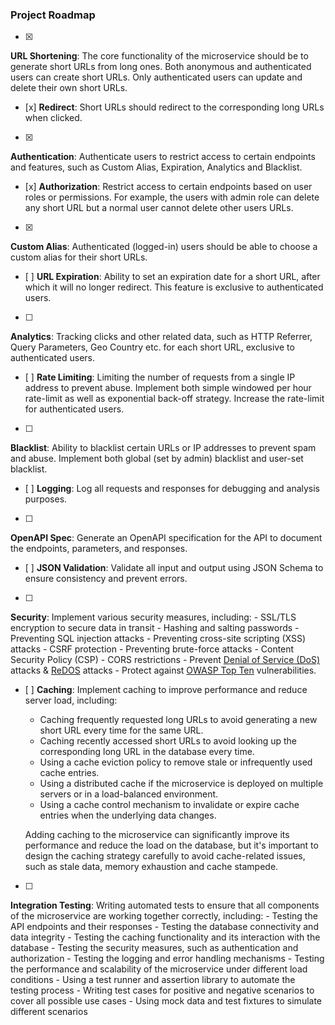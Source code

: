 ### Project Roadmap
- [x]
**URL Shortening**: The core functionality of the microservice should be to generate short URLs from long ones. Both anonymous and authenticated users can create short URLs. Only authenticated users can update and delete their own short URLs.
- [x]
**Redirect**: Short URLs should redirect to the corresponding long URLs when clicked.
- [x]
**Authentication**: Authenticate users to restrict access to certain endpoints and features, such as Custom Alias, Expiration, Analytics and Blacklist.
- [x]
**Authorization**: Restrict access to certain endpoints based on user roles or permissions. For example, the users with admin role can delete any short URL but a normal user cannot delete other users URLs.
- [x]
**Custom Alias**: Authenticated (logged-in) users should be able to choose a custom alias for their short URLs.
- [ ]
**URL Expiration**: Ability to set an expiration date for a short URL, after which it will no longer redirect. This feature is exclusive to authenticated users.
- [ ]
**Analytics**: Tracking clicks and other related data, such as HTTP Referrer, Query Parameters, Geo Country etc. for each short URL, exclusive to authenticated users.
- [ ]
**Rate Limiting**: Limiting the number of requests from a single IP address to prevent abuse. Implement both simple windowed per hour rate-limit as well as exponential back-off strategy. Increase the rate-limit for authenticated users.
- [ ]
**Blacklist**: Ability to blacklist certain URLs or IP addresses to prevent spam and abuse. Implement both global (set by admin) blacklist and user-set blacklist.
- [ ]
**Logging**: Log all requests and responses for debugging and analysis purposes.
- [ ]
**OpenAPI Spec**: Generate an OpenAPI specification for the API to document the endpoints, parameters, and responses.
- [ ]
**JSON Validation**: Validate all input and output using JSON Schema to ensure consistency and prevent errors.
- [ ]
**Security**: Implement various security measures, including:
    - SSL/TLS encryption to secure data in transit
    - Hashing and salting passwords
    - Preventing SQL injection attacks
    - Preventing cross-site scripting (XSS) attacks
    - CSRF protection
    - Preventing brute-force attacks
    - Content Security Policy (CSP)
    - CORS restrictions
    - Prevent [Denial of Service (DoS)](https://owasp.org/www-community/attacks/Denial_of_Service) attacks & [ReDOS](https://owasp.org/www-community/attacks/Regular_expression_Denial_of_Service_-_ReDoS) attacks
    - Protect against [OWASP Top Ten](https://owasp.org/www-project-top-ten/) vulnerabilities.
- [ ]
**Caching**: Implement caching to improve performance and reduce server load, including:
    - Caching frequently requested long URLs to avoid generating a new short URL every time for the same URL.
    - Caching recently accessed short URLs to avoid looking up the corresponding long URL in the database every time.
    - Using a cache eviction policy to remove stale or infrequently used cache entries.
    - Using a distributed cache if the microservice is deployed on multiple servers or in a load-balanced environment.
    - Using a cache control mechanism to invalidate or expire cache entries when the underlying data changes.
  
    Adding caching to the microservice can significantly improve its performance and reduce the load on the database, but it's important to design the caching strategy carefully to avoid cache-related issues, such as stale data, memory exhaustion and cache stampede.
- [ ]
**Integration Testing**: Writing automated tests to ensure that all components of the microservice are working together correctly, including:
    - Testing the API endpoints and their responses
    - Testing the database connectivity and data integrity
    - Testing the caching functionality and its interaction with the database
    - Testing the security measures, such as authentication and authorization
    - Testing the logging and error handling mechanisms
    - Testing the performance and scalability of the microservice under different load conditions
    - Using a test runner and assertion library to automate the testing process
    - Writing test cases for positive and negative scenarios to cover all possible use cases
    - Using mock data and test fixtures to simulate different scenarios
